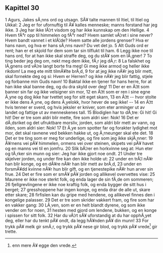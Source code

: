 ## Kapittel 30

1 Agurs, Jakes sÃ¸nns ord og utsagn. SÃ¥ talte mannen til Itiel, til Itiel og Ukkal: 
2 Jeg er for ufornuftig til Ã¥ kalles menneske; manns forstand har jeg ikke. 
3 Jeg har ikke lÃ¦rt visdom og har ikke kunnskap om den Hellige. 
4 Hvem fÃ³r opp til himmelen og fÃ³r ned? Hvem samlet vÃ¦ret i sine never? Hvem bandt vannet i et klÃ¦de? Hvem satte alle jordens grenser? Hva er hans navn, og hva er hans sÃ¸nns navn? Du vet det jo. 
5 Alt Guds ord er rent; han er et skjold for dem som tar sin tilflukt til ham. 
6 Legg ikke noe til hans ord, for at han ikke skal straffe deg, og du stÃ¥ som en lÃ¸gner! 
7 To ting beder jeg deg om, nekt meg dem ikke, fÃ¸r jeg dÃ¸r: 
8 La falskhet og lÃ¸gnens ord vÃ¦re langt borte fra meg! Gi meg ikke armod og heller ikke rikdom! La meg ete mitt tilmÃ¥lte brÃ¸d, 
9 for at jeg ikke nÃ¥r jeg blir mett, skal fornekte deg og si: Hvem er Herren? og ikke nÃ¥r jeg blir fattig, stjele og forbanne min Guds navn! 
10 Baktal ikke en tjener for hans herre, for at han ikke skal banne deg, og du dra skyld over deg! 
11 Der er en Ã¦tt som banner sin far og ikke velsigner sin mor, 
12 en Ã¦tt som er ren i sine egne Ã¸yne og dog ikke har tvettet seg for sitt eget skarn, 
13 en Ã¦tt -- hvor stolte er ikke dens Ã¸yne, og dens Ã¸yelokk, hvor hever de seg ikke! -- 
14 en Ã¦tt hvis tenner er sverd, og hvis jeksler er kniver, som eter arminger ut av landet og fattige ut av menneskenes tall. 
15 Blodiglen har to dÃ¸tre: Gi hit! Gi hit! Der er tre som aldri blir mette, fire som aldri sier: Nok! 
16 Det er dÃ¸dsriket og det ufruktbare morsliv, jorden, som aldri blir mett av vann, og ilden, som aldri sier: Nok! 
17 Et Ã¸ye som spotter far og forakter lydighet mot mor, det skal ravnene ved bekken hakke ut, og Ã¸rneunger skal ete det. 
18 Det er tre ting som er meg for underlige, og fire som jeg ikke skjÃ¸nner: 
19 Â¥rnens vei pÃ¥ himmelen, ormens vei over steinen, skipets vei pÃ¥ havet og en manns vei til en jomfru. 
20 Slik bÃ¦rer en horkvinne seg at: Hun eter og tÃ¸rker sin munn og sier: Jeg har ikke gjort noe ondt. 
21 Under tre skjelver jorden, og under fire kan den ikke holde ut: 
22 under en trÃ¦l nÃ¥r han blir konge, og en dÃ¥re nÃ¥r han blir mett av brÃ¸d, 
23 under en forsmÃ¥dd kvinne nÃ¥r hun blir gift, og en tjenestepike nÃ¥r hun arver sin frue. 
24 Det er fire som er smÃ¥ pÃ¥ jorden og allikevel overvettes vise: 
25 Maurene er ikke noe sterkt folk, og enda lager de sin fÃ¸de om sommeren; 
26 fjellgrevlingene er ikke noe kraftig folk, og enda bygger de sitt hus i berget; 
27 gresshoppene har ingen konge, og enda drar de alle ut, skare etter skare; 
28 firfislen kan du gripe med hendene, og allikevel finnes den i kongelige palasser. 
29 Det er tre som skrider vakkert fram, og fire som har en vakker gang: 
30 LÃ¸ven, som er en helt blandt dyrene, og som ikke vender om for noen, 
31 hesten med gjord om lendene, bukken, og en konge i spissen for sitt folk. 
32 Har du vÃ¦rt sÃ¥ uforstandig at du har opphÃ¸yet deg, eller har du tenkt pÃ¥ ondt, da legg hÃ¥nden pÃ¥ din munn! 
33 For trykk pÃ¥ melk gir smÃ¸r, og trykk pÃ¥ nese gir blod, og trykk pÃ¥ vrede[^1] gir trette.

[^1]: enn mere Ã¥ egge den vrede.
